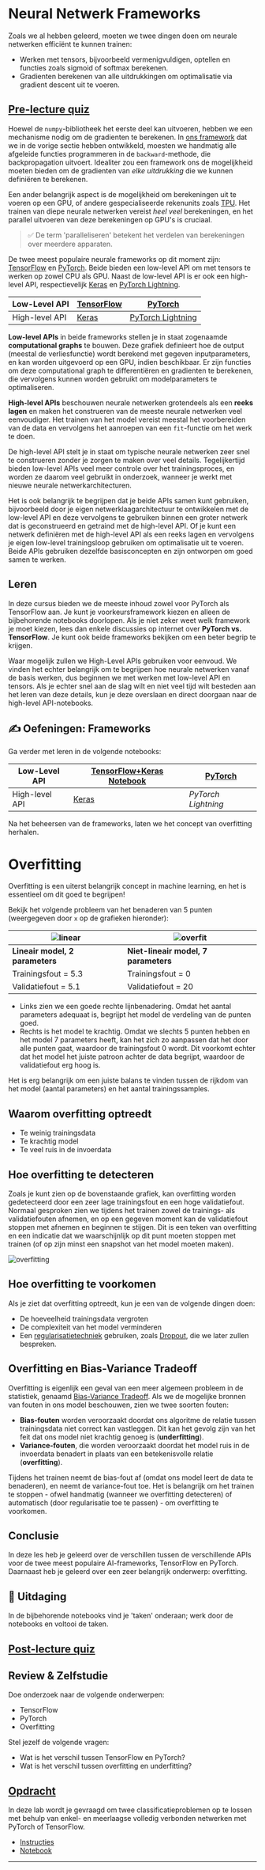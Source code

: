 <!--
CO_OP_TRANSLATOR_METADATA:
{
  "original_hash": "ddd216f558a255260a9374008002c971",
  "translation_date": "2025-09-23T10:12:23+00:00",
  "source_file": "lessons/3-NeuralNetworks/05-Frameworks/README.md",
  "language_code": "nl"
}
-->
# Neural Netwerk Frameworks

Zoals we al hebben geleerd, moeten we twee dingen doen om neurale netwerken efficiënt te kunnen trainen:

* Werken met tensors, bijvoorbeeld vermenigvuldigen, optellen en functies zoals sigmoid of softmax berekenen.
* Gradienten berekenen van alle uitdrukkingen om optimalisatie via gradient descent uit te voeren.

## [Pre-lecture quiz](https://ff-quizzes.netlify.app/en/ai/quiz/9)

Hoewel de `numpy`-bibliotheek het eerste deel kan uitvoeren, hebben we een mechanisme nodig om de gradienten te berekenen. In [ons framework](../04-OwnFramework/OwnFramework.ipynb) dat we in de vorige sectie hebben ontwikkeld, moesten we handmatig alle afgeleide functies programmeren in de `backward`-methode, die backpropagation uitvoert. Idealiter zou een framework ons de mogelijkheid moeten bieden om de gradienten van *elke uitdrukking* die we kunnen definiëren te berekenen.

Een ander belangrijk aspect is de mogelijkheid om berekeningen uit te voeren op een GPU, of andere gespecialiseerde rekenunits zoals [TPU](https://en.wikipedia.org/wiki/Tensor_Processing_Unit). Het trainen van diepe neurale netwerken vereist *heel veel* berekeningen, en het parallel uitvoeren van deze berekeningen op GPU's is cruciaal.

> ✅ De term 'paralleliseren' betekent het verdelen van berekeningen over meerdere apparaten.

De twee meest populaire neurale frameworks op dit moment zijn: [TensorFlow](http://TensorFlow.org) en [PyTorch](https://pytorch.org/). Beide bieden een low-level API om met tensors te werken op zowel CPU als GPU. Naast de low-level API is er ook een high-level API, respectievelijk [Keras](https://keras.io/) en [PyTorch Lightning](https://pytorchlightning.ai/).

Low-Level API | [TensorFlow](http://TensorFlow.org) | [PyTorch](https://pytorch.org/)
--------------|-------------------------------------|--------------------------------
High-level API| [Keras](https://keras.io/) | [PyTorch Lightning](https://pytorchlightning.ai/)

**Low-level APIs** in beide frameworks stellen je in staat zogenaamde **computational graphs** te bouwen. Deze grafiek definieert hoe de output (meestal de verliesfunctie) wordt berekend met gegeven inputparameters, en kan worden uitgevoerd op een GPU, indien beschikbaar. Er zijn functies om deze computational graph te differentiëren en gradienten te berekenen, die vervolgens kunnen worden gebruikt om modelparameters te optimaliseren.

**High-level APIs** beschouwen neurale netwerken grotendeels als een **reeks lagen** en maken het construeren van de meeste neurale netwerken veel eenvoudiger. Het trainen van het model vereist meestal het voorbereiden van de data en vervolgens het aanroepen van een `fit`-functie om het werk te doen.

De high-level API stelt je in staat om typische neurale netwerken zeer snel te construeren zonder je zorgen te maken over veel details. Tegelijkertijd bieden low-level APIs veel meer controle over het trainingsproces, en worden ze daarom veel gebruikt in onderzoek, wanneer je werkt met nieuwe neurale netwerkarchitecturen.

Het is ook belangrijk te begrijpen dat je beide APIs samen kunt gebruiken, bijvoorbeeld door je eigen netwerklaagarchitectuur te ontwikkelen met de low-level API en deze vervolgens te gebruiken binnen een groter netwerk dat is geconstrueerd en getraind met de high-level API. Of je kunt een netwerk definiëren met de high-level API als een reeks lagen en vervolgens je eigen low-level trainingsloop gebruiken om optimalisatie uit te voeren. Beide APIs gebruiken dezelfde basisconcepten en zijn ontworpen om goed samen te werken.

## Leren

In deze cursus bieden we de meeste inhoud zowel voor PyTorch als TensorFlow aan. Je kunt je voorkeursframework kiezen en alleen de bijbehorende notebooks doorlopen. Als je niet zeker weet welk framework je moet kiezen, lees dan enkele discussies op internet over **PyTorch vs. TensorFlow**. Je kunt ook beide frameworks bekijken om een beter begrip te krijgen.

Waar mogelijk zullen we High-Level APIs gebruiken voor eenvoud. We vinden het echter belangrijk om te begrijpen hoe neurale netwerken vanaf de basis werken, dus beginnen we met werken met low-level API en tensors. Als je echter snel aan de slag wilt en niet veel tijd wilt besteden aan het leren van deze details, kun je deze overslaan en direct doorgaan naar de high-level API-notebooks.

## ✍️ Oefeningen: Frameworks

Ga verder met leren in de volgende notebooks:

Low-Level API | [TensorFlow+Keras Notebook](IntroKerasTF.ipynb) | [PyTorch](IntroPyTorch.ipynb)
--------------|-------------------------------------|--------------------------------
High-level API| [Keras](IntroKeras.ipynb) | *PyTorch Lightning*

Na het beheersen van de frameworks, laten we het concept van overfitting herhalen.

# Overfitting

Overfitting is een uiterst belangrijk concept in machine learning, en het is essentieel om dit goed te begrijpen!

Bekijk het volgende probleem van het benaderen van 5 punten (weergegeven door `x` op de grafieken hieronder):

![linear](../../../../../translated_images/overfit1.f24b71c6f652e59e6bed7245ffbeaecc3ba320e16e2221f6832b432052c4da43.nl.jpg) | ![overfit](../../../../../translated_images/overfit2.131f5800ae10ca5e41d12a411f5f705d9ee38b1b10916f284b787028dd55cc1c.nl.jpg)
-------------------------|--------------------------
**Lineair model, 2 parameters** | **Niet-lineair model, 7 parameters**
Trainingsfout = 5.3 | Trainingsfout = 0
Validatiefout = 5.1 | Validatiefout = 20

* Links zien we een goede rechte lijnbenadering. Omdat het aantal parameters adequaat is, begrijpt het model de verdeling van de punten goed.
* Rechts is het model te krachtig. Omdat we slechts 5 punten hebben en het model 7 parameters heeft, kan het zich zo aanpassen dat het door alle punten gaat, waardoor de trainingsfout 0 wordt. Dit voorkomt echter dat het model het juiste patroon achter de data begrijpt, waardoor de validatiefout erg hoog is.

Het is erg belangrijk om een juiste balans te vinden tussen de rijkdom van het model (aantal parameters) en het aantal trainingssamples.

## Waarom overfitting optreedt

  * Te weinig trainingsdata
  * Te krachtig model
  * Te veel ruis in de invoerdata

## Hoe overfitting te detecteren

Zoals je kunt zien op de bovenstaande grafiek, kan overfitting worden gedetecteerd door een zeer lage trainingsfout en een hoge validatiefout. Normaal gesproken zien we tijdens het trainen zowel de trainings- als validatiefouten afnemen, en op een gegeven moment kan de validatiefout stoppen met afnemen en beginnen te stijgen. Dit is een teken van overfitting en een indicatie dat we waarschijnlijk op dit punt moeten stoppen met trainen (of op zijn minst een snapshot van het model moeten maken).

![overfitting](../../../../../translated_images/Overfitting.408ad91cd90b4371d0a81f4287e1409c359751adeb1ae450332af50e84f08c3e.nl.png)

## Hoe overfitting te voorkomen

Als je ziet dat overfitting optreedt, kun je een van de volgende dingen doen:

 * De hoeveelheid trainingsdata vergroten
 * De complexiteit van het model verminderen
 * Een [regularisatietechniek](../../4-ComputerVision/08-TransferLearning/TrainingTricks.md) gebruiken, zoals [Dropout](../../4-ComputerVision/08-TransferLearning/TrainingTricks.md#Dropout), die we later zullen bespreken.

## Overfitting en Bias-Variance Tradeoff

Overfitting is eigenlijk een geval van een meer algemeen probleem in de statistiek, genaamd [Bias-Variance Tradeoff](https://en.wikipedia.org/wiki/Bias%E2%80%93variance_tradeoff). Als we de mogelijke bronnen van fouten in ons model beschouwen, zien we twee soorten fouten:

* **Bias-fouten** worden veroorzaakt doordat ons algoritme de relatie tussen trainingsdata niet correct kan vastleggen. Dit kan het gevolg zijn van het feit dat ons model niet krachtig genoeg is (**underfitting**).
* **Variance-fouten**, die worden veroorzaakt doordat het model ruis in de invoerdata benadert in plaats van een betekenisvolle relatie (**overfitting**).

Tijdens het trainen neemt de bias-fout af (omdat ons model leert de data te benaderen), en neemt de variance-fout toe. Het is belangrijk om het trainen te stoppen - ofwel handmatig (wanneer we overfitting detecteren) of automatisch (door regularisatie toe te passen) - om overfitting te voorkomen.

## Conclusie

In deze les heb je geleerd over de verschillen tussen de verschillende APIs voor de twee meest populaire AI-frameworks, TensorFlow en PyTorch. Daarnaast heb je geleerd over een zeer belangrijk onderwerp: overfitting.

## 🚀 Uitdaging

In de bijbehorende notebooks vind je 'taken' onderaan; werk door de notebooks en voltooi de taken.

## [Post-lecture quiz](https://ff-quizzes.netlify.app/en/ai/quiz/10)

## Review & Zelfstudie

Doe onderzoek naar de volgende onderwerpen:

- TensorFlow
- PyTorch
- Overfitting

Stel jezelf de volgende vragen:

- Wat is het verschil tussen TensorFlow en PyTorch?
- Wat is het verschil tussen overfitting en underfitting?

## [Opdracht](lab/README.md)

In deze lab wordt je gevraagd om twee classificatieproblemen op te lossen met behulp van enkel- en meerlaagse volledig verbonden netwerken met PyTorch of TensorFlow.

* [Instructies](lab/README.md)
* [Notebook](lab/LabFrameworks.ipynb)

---


